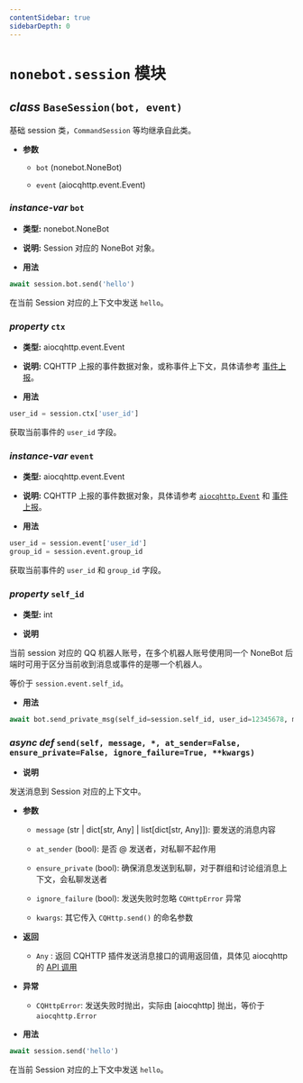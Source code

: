 ```yaml
---
contentSidebar: true
sidebarDepth: 0
---
```


# `nonebot.session` 模块

## _class_ `BaseSession(bot, event)`

基础 session 类，`CommandSession` 等均继承自此类。

- **参数**

    - `bot` (nonebot.NoneBot)

    - `event` (aiocqhttp.event.Event)

### _instance-var_ `bot`

- **类型:** nonebot.NoneBot

- **说明:** Session 对应的 NoneBot 对象。

- **用法**

```python
await session.bot.send('hello')
```

在当前 Session 对应的上下文中发送 `hello`。

### _property_ `ctx` <Badge text="1.5.0-" type="error"/>

- **类型:** aiocqhttp.event.Event

- **说明:** CQHTTP 上报的事件数据对象，或称事件上下文，具体请参考 [事件上报](https://cqhttp.cc/docs/#/Post)。

- **用法**

```python
user_id = session.ctx['user_id']
```

获取当前事件的 `user_id` 字段。

### _instance-var_ `event` <Badge text="1.5.0+"/>

- **类型:** aiocqhttp.event.Event

- **说明:** CQHTTP 上报的事件数据对象，具体请参考 [`aiocqhttp.Event`](https://aiocqhttp.nonebot.dev/module/aiocqhttp/index.html#aiocqhttp.Event) 和 [事件上报](https://cqhttp.cc/docs/#/Post)。

- **用法**

```python
user_id = session.event['user_id']
group_id = session.event.group_id
```

获取当前事件的 `user_id` 和 `group_id` 字段。

### _property_ `self_id` <Badge text="1.1.0+"/>

- **类型:** int

- **说明**

当前 session 对应的 QQ 机器人账号，在多个机器人账号使用同一个 NoneBot 后端时可用于区分当前收到消息或事件的是哪一个机器人。

等价于 `session.event.self_id`。

- **用法**

```python
await bot.send_private_msg(self_id=session.self_id, user_id=12345678, message='Hello')
```

### _async def_ `send(self, message, *, at_sender=False, ensure_private=False, ignore_failure=True, **kwargs)`

- **说明**

发送消息到 Session 对应的上下文中。

- **参数**

    - `message` (str | dict[str, Any] | list[dict[str, Any]]): 要发送的消息内容

    - `at_sender` (bool): 是否 @ 发送者，对私聊不起作用

    - `ensure_private` (bool): 确保消息发送到私聊，对于群组和讨论组消息上下文，会私聊发送者

    - `ignore_failure` (bool): 发送失败时忽略 `CQHttpError` 异常

    - `kwargs`: 其它传入 `CQHttp.send()` 的命名参数

- **返回**

    - `Any` <Badge text="1.1.0+"/>: 返回 CQHTTP 插件发送消息接口的调用返回值，具体见 aiocqhttp 的 [API 调用](https://aiocqhttp.nonebot.dev/#/what-happened#api-%E8%B0%83%E7%94%A8)

- **异常**

    - `CQHttpError`: 发送失败时抛出，实际由 [aiocqhttp] 抛出，等价于 `aiocqhttp.Error`

- **用法**

```python
await session.send('hello')
```

在当前 Session 对应的上下文中发送 `hello`。